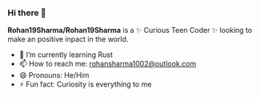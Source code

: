 ### Hi there 👋


**Rohan19Sharma/Rohan19Sharma** is a ✨ Curious Teen Coder ✨ looking to make an positive inpact in the world.


- 🌱 I’m currently learning Rust
- 📫 How to reach me: rohansharma1002@outlook.com
- 😄 Pronouns: He/Him  
- ⚡ Fun fact: Curiosity is everything to me

